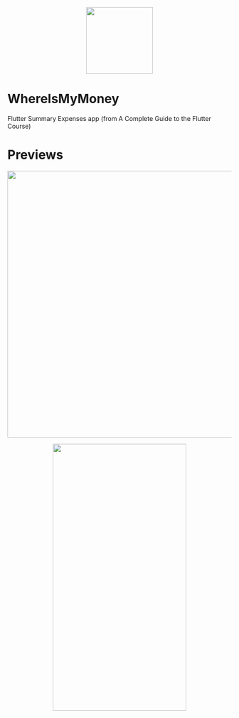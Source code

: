 <p align="center"><img width="150" height="150" src="https://res.cloudinary.com/dvm6sgg1h/image/upload/v1609443490/WhereIsMyMoney/djswecppakeybis7kt2i.png"></p>

# WhereIsMyMoney

Flutter Summary Expenses app (from A Complete Guide to the Flutter Course)

# Previews

<p align="center"><img width="800" height="600" src="https://res.cloudinary.com/dvm6sgg1h/image/upload/v1609457081/WhereIsMyMoney/o4boeglwaayhavzha4gd.jpg"></p>

<p align="center"><img width="300" height="600" src="https://res.cloudinary.com/dvm6sgg1h/image/upload/v1609457808/WhereIsMyMoney/cr0mxk6edq4unaojbupj.gif"></p>

